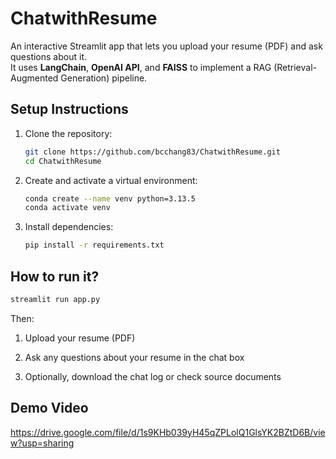 # ChatwithResume
An interactive Streamlit app that lets you upload your resume (PDF) and ask questions about it.  
It uses **LangChain**, **OpenAI API**, and **FAISS** to implement a RAG (Retrieval-Augmented Generation) pipeline.

## Setup Instructions

1. Clone the repository:
   ```bash
   git clone https://github.com/bcchang83/ChatwithResume.git
   cd ChatwithResume
2. Create and activate a virtual environment:
   ```bash
   conda create --name venv python=3.13.5
   conda activate venv
3. Install dependencies:
   ```bash
   pip install -r requirements.txt

## How to run it?

   ```bash
   streamlit run app.py
```

Then:

1. Upload your resume (PDF)

2. Ask any questions about your resume in the chat box

3. Optionally, download the chat log or check source documents

## Demo Video
https://drive.google.com/file/d/1s9KHb039yH45qZPLolQ1GlsYK2BZtD6B/view?usp=sharing
